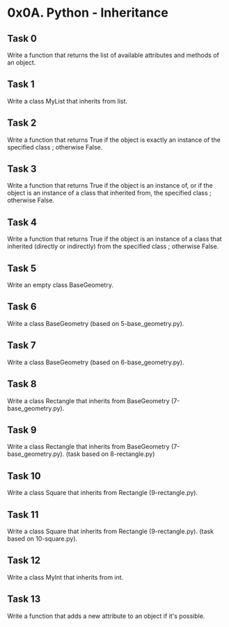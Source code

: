 # 0x0A. Python - Inheritance
## Task 0
  Write a function that returns the list of available attributes and methods of an object.
## Task 1
  Write a class MyList that inherits from list.
## Task 2
  Write a function that returns True if the object is exactly an instance of the specified class ; otherwise False.
## Task 3
  Write a function that returns True if the object is an instance of, or if the object is an instance of a class that inherited from, the specified class ; otherwise False.
## Task 4
  Write a function that returns True if the object is an instance of a class that inherited (directly or indirectly) from the specified class ; otherwise False.
## Task 5
  Write an empty class BaseGeometry.
## Task 6
  Write a class BaseGeometry (based on 5-base_geometry.py).
## Task 7
  Write a class BaseGeometry (based on 6-base_geometry.py).
## Task 8
  Write a class Rectangle that inherits from BaseGeometry (7-base_geometry.py).
## Task 9
  Write a class Rectangle that inherits from BaseGeometry (7-base_geometry.py). (task based on 8-rectangle.py)
## Task 10
  Write a class Square that inherits from Rectangle (9-rectangle.py).
## Task 11
  Write a class Square that inherits from Rectangle (9-rectangle.py). (task based on 10-square.py).
## Task 12
  Write a class MyInt that inherits from int.
## Task 13
  Write a function that adds a new attribute to an object if it's possible.

